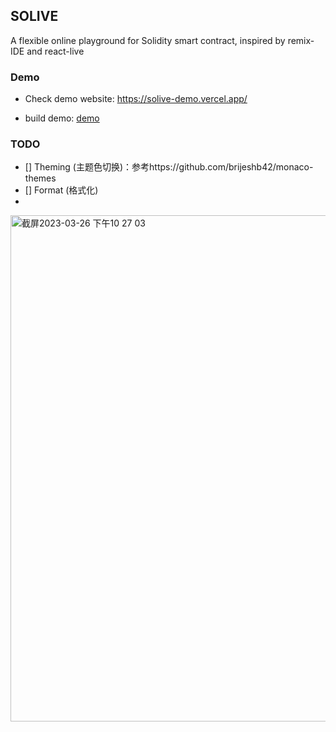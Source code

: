 ## SOLIVE

A flexible online playground for Solidity smart contract, inspired by remix-IDE and react-live

### Demo
- Check demo website: https://solive-demo.vercel.app/

- build demo: [demo](./apps/demo)

### TODO
- [] Theming (主题色切换)：参考https://github.com/brijeshb42/monaco-themes
- [] Format (格式化)
-

<img width="810" alt="截屏2023-03-26 下午10 27 03" src="https://user-images.githubusercontent.com/14728591/227782449-55ab64e2-964b-4b6e-a19a-6471aa5c3a4b.png">
